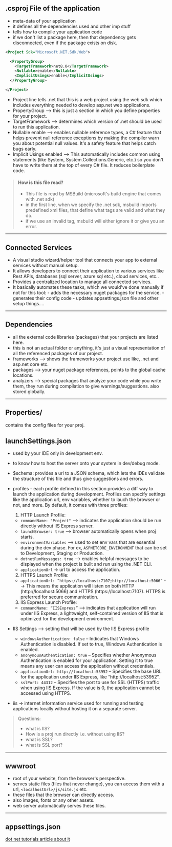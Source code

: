 
## .csproj File of the application

- meta-data of your application
- it defines all the dependencies used and other imp stuff
- tells how to compile your application code
- if we don't list a package here, then that dependency gets disconnected, even if the package exists on disk.

```xml
<Project Sdk="Microsoft.NET.Sdk.Web">

  <PropertyGroup>
    <TargetFramework>net8.0</TargetFramework>
    <Nullable>enable</Nullable>
    <ImplicitUsings>enable</ImplicitUsings>
  </PropertyGroup>

</Project>
```
- Project line tells .net that this is a web project using the web sdk which includes everything needed to develop asp.net web applications.
- PropertyGroup --> this is just a section in which you define properties for your project.
- TargetFramework --> determines which version of .net should be used to run this application.
- Nullable enable --> enables nullable reference types, a C# feature that helps prevent null reference exceptions by making the compiler warn you about potential null values. It's a safety feature that helps catch bugs early.
- Implicit Usings enabled --> This automatically includes common using statements (like System, System.Collections.Generic, etc.) so you don't have to write them at the top of every C# file. It reduces boilerplate code.

> #### How is this file read?
>
> - This file is read by MSBuild (microsoft's build engine that comes with .net sdk)
> - in the first line, when we specify the .net sdk, msbuild imports predefined xml files, that define what tags are valid and what they do.
> - if we use an invalid tag, msbuild will either ignore it or give you an error.

---

## Connected Services

- A visual studio wizard/helper tool that connects your app to external services without manual setup.
- It allows developers to connect their application to various services like Rest APIs, databases (sql server, azure sql etc.), cloud services, etc..
- Provides a centralized location to manage all connected services.
- It basically automates these tasks, which we would've done manually if not for this tool:
      - adds the necessary nuget packages for the service.
      - generates their config code
      - updates appsettings.json file
      and other setup things....

---

## Dependencies

- all the external code libraries (packages) that your projects are listed here.
- this is not an actual folder or anything, it's just a visual representation of all the referenced packages of our project.
- frameworks --> shows the frameworks your project use like, .net and asp.net core etc.
- packages --> your nuget package references, points to the global cache locations.
- analyzers --> special packages that analyze your code while you write them, they run during compilation to give warnings/suggestions. also stored globally.

---

## Properties/

contains the config files for your proj.

## launchSettings.json

- used by your IDE only in development env.
- to know how to host the server onto your system in dev/debug mode.


- $schema: provides a url to a JSON schema, which lets the IDEs validate the structure of this file and thus give suggestions and errors.

- profiles - each profile defined in this section provides a diff way to launch the application during development. Profiles can specify settings like the application url, env variables, whether to lauch the browser or not, and more. By default, it comes with three profiles:

  1. HTTP Launch Profile:
    - `commandName: "Project"` --> indicates the application should be run directly without IIS Express server.
    - `launchBrowser: true` --> browser automatically opens when proj starts.
    - `environmentVariables` --> used to set env vars that are essential during the dev phase. For ex, `ASPNETCORE_ENVIRONMENT` that can be set to Development, Staging or Production.
    - `dotnetRunMessages: true` --> enables helpful messages to be displayed when the project is built and run using the .NET CLI.
    - `applicationUrl` -> url to access the application.

  2. HTTPS Launch Profile:
    - `applicationUrl: “https://localhost:7107;http://localhost:5066”` --> This means the application will listen on both HTTP (http://localhost:5066) and HTTPS (https://localhost:7107). HTTPS is preferred for secure communication.

  3. IIS Express Launch Profile:
    - `commandName: “IISExpress”` --> indicates that application will run under IIS Express, a lightweight, self-contained version of IIS that is optimized for the development environment.

- IIS Settings --> setting that will be used by the IIS Express profile
    - `windowsAuthentication: false` – Indicates that Windows Authentication is disabled. If set to true, Windows Authentication is enabled.
    - `anonymousAuthentication: true` – Specifies whether Anonymous Authentication is enabled for your application. Setting it to true means any user can access the application without credentials.
    - `applicationUrl: http://localhost:53952` – Specifies the base URL for the application under IIS Express, like “http://localhost:53952”.
    - `sslPort: 44312` – Specifies the port to use for SSL (HTTPS) traffic when using IIS Express. If the value is 0, the application cannot be accessed using HTTPS.

- iis -> internet information service used for running and testing applications locally without hosting it on a separate server.
  
> Questions:
> - what is IIS?
> - How is a proj run directly i.e. without using IIS?
> - what is SSL?
> - what is SSL port?

---

## wwwroot

- root of your website, from the browser's perspective.
- serves static files (files that never change), you can access them with a url, `<localhostUrl>/js/site.js` etc.
- these files that the browser can directly access.
- also images, fonts or any other assets.
- web server automatically serves these files.

---

## appsettings.json

[dot net tutorials article about it](https://dotnettutorials.net/lesson/asp-net-core-appsettings-json-file/)
